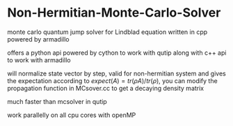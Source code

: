 # Non-Hermitian-Monte-Carlo-Solver
monte carlo quantum jump solver for Lindblad equation written in cpp powered by armadillo 

offers a python api powered by cython to work with qutip along with c++ api to work with armadillo 

will normalize state vector by step, valid for non-hermitian system and gives the expectation according to $expect(A)=tr(\rho A)/tr(\rho)$, you can modify the propagation function in MCsover.cc to get a decaying density matrix

much faster than mcsolver in qutip 

work parallelly on all cpu cores with openMP 

